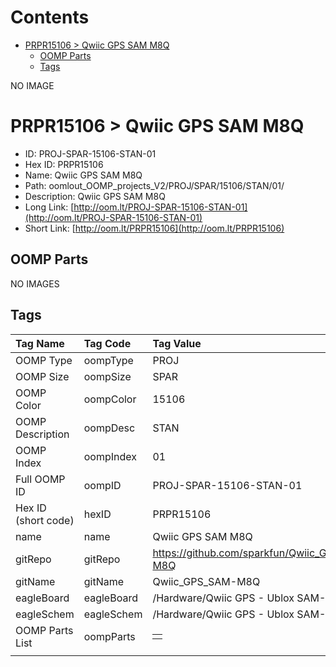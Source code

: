 



Contents
========

* [PRPR15106 > Qwiic GPS SAM M8Q](#prpr15106--qwiic-gps-sam-m8q)
	* [OOMP Parts](#oomp-parts)
	* [Tags](#tags)
  
NO IMAGE  
# PRPR15106 > Qwiic GPS SAM M8Q

- ID: PROJ-SPAR-15106-STAN-01
- Hex ID: PRPR15106
- Name: Qwiic GPS SAM M8Q
- Path: oomlout_OOMP_projects_V2/PROJ/SPAR/15106/STAN/01/
- Description: Qwiic GPS SAM M8Q
- Long Link: [http://oom.lt/PROJ-SPAR-15106-STAN-01](http://oom.lt/PROJ-SPAR-15106-STAN-01)
- Short Link: [http://oom.lt/PRPR15106](http://oom.lt/PRPR15106)

## OOMP Parts
  
NO IMAGES  
## Tags
  

|Tag Name|Tag Code|Tag Value|
| :--- | :--- | :--- |
|OOMP Type|oompType|PROJ|
|OOMP Size|oompSize|SPAR|
|OOMP Color|oompColor|15106|
|OOMP Description|oompDesc|STAN|
|OOMP Index|oompIndex|01|
|Full OOMP ID|oompID|PROJ-SPAR-15106-STAN-01|
|Hex ID (short code)|hexID|PRPR15106|
|name|name|Qwiic GPS SAM M8Q|
|gitRepo|gitRepo|https://github.com/sparkfun/Qwiic_GPS_SAM-M8Q|
|gitName|gitName|Qwiic_GPS_SAM-M8Q|
|eagleBoard|eagleBoard|/Hardware/Qwiic GPS - Ublox SAM-M8Q.brd|
|eagleSchem|eagleSchem|/Hardware/Qwiic GPS - Ublox SAM-M8Q.sch|
|OOMP Parts List|oompParts|<table><tr><td></td></tr></table>|
||||

